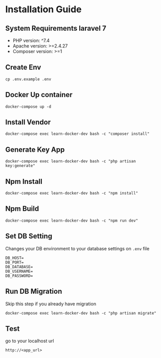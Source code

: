 # Installation Guide
## System Requirements laravel 7
- PHP version: ^7.4
- Apache version: >=2.4.27
- Composer version: >=1

## Create Env
```
cp .env.example .env
```

## Docker Up container
```
docker-compose up -d
```

## Install Vendor
```
docker-compose exec learn-docker-dev bash -c "composer install"
```

## Generate Key App
```
docker-compose exec learn-docker-dev bash -c "php artisan key:generate"
```

## Npm Install
```
docker-compose exec learn-docker-dev bash -c "npm install"
```

## Npm Build
```
docker-compose exec learn-docker-dev bash -c "npm run dev"
```

## Set DB Setting
Changes your DB environment to your database settings on `.env` file
```
DB_HOST=
DB_PORT=
DB_DATABASE=
DB_USERNAME=
DB_PASSWORD=
```

## Run DB Migration
Skip this step if you already have migration
```
docker-compose exec learn-docker-dev bash -c "php artisan migrate"
```

## Test
go to your localhost url
```
http://<app_url>
```
